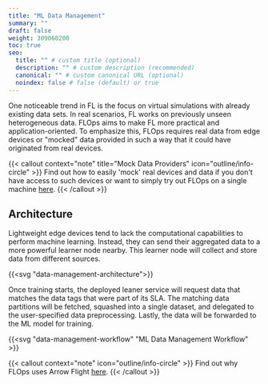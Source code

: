 ```yaml
---
title: "ML Data Management"
summary: ""
draft: false
weight: 309060200
toc: true
seo:
  title: "" # custom title (optional)
  description: "" # custom description (recommended)
  canonical: "" # custom canonical URL (optional)
  noindex: false # false (default) or true
---
```


One noticeable trend in FL is the focus on virtual simulations with already existing data sets.
In real scenarios, FL works on previously unseen heterogeneous data.
FLOps aims to make FL more practical and application-oriented.
To emphasize this, FLOps requires real data from edge devices or "mocked" data provided in such a way that it could have originated from real devices.

{{< callout context="note" title="Mock Data Providers" icon="outline/info-circle" >}}
  Find out how to easily 'mock' real devices and data if you don't have access to such devices or want to simply try out FLOps on a single machine [here](/docs/concepts/flops/internals/mock-data-providers/).
{{< /callout >}}

## Architecture

Lightweight edge devices tend to lack the computational capabilities to perform machine learning.
Instead, they can send their aggregated data to a more powerful learner node nearby.
This learner node will collect and store data from different sources.

{{<svg "data-management-architecture">}}

Once training starts, the deployed leaner service will request data that matches the data tags that were part of its SLA.
The matching data partitions will be fetched, squashed into a single dataset, and delegated to the user-specified data preprocessing.
Lastly, the data will be forwarded to the ML model for training.

{{<svg "data-management-workflow" "ML Data Management Workflow" >}}

{{< callout context="note" icon="outline/info-circle" >}}
  Find out why FLOps uses Arrow Flight [here](/docs/concepts/flops/overview/#apaches-data-suite).
{{< /callout >}}
